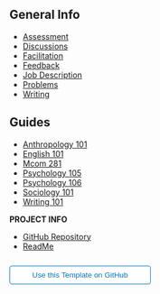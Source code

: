 ## General Info
- [Assessment](assessment.md)
- [Discussions](discussions.md)
- [Facilitation](facilitation.md)
- [Feedback](feedback.md)
- [Job Description](job-description.md)
- [Problems](problems.md)
- [Writing](writing.md)

## Guides
- [Anthropology 101](anth101.md)
- [English 101](engl101.md)  
- [Mcom 281](mcom281.md) 
- [Psychology 105](psyc105.md)  
- [Psychology 106](psyc106.md) 
- [Sociology 101](soci101.md) 
- [Writing 101](wrtg101.md) 

**PROJECT INFO**  
* [GitHub Repository](https://github.com/hibbitts-design/docsify-open-publishing-starter-kit/)  
* [ReadMe](https://github.com/hibbitts-design/docsify-open-publishing-starter-kit/blob/main/README.md)  

<form action="https://github.com/hibbitts-design/docsify-open-publishing-starter-kit/generate" target="_blank">
  <input type="submit" value="Use this Template on GitHub" style="cursor: pointer;margin-top:12px;padding:8px;background-color:#FFFFFF;border:1px solid #0374B5;border-radius:.25rem;color:#0374B5;display:inline-block;text-align:center;text-decoration:none;width:250px;-webkit-text-size-adjust:none;mso-hide:all;" />
</form>
